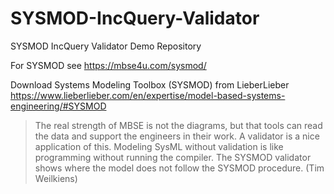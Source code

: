 # SYSMOD-IncQuery-Validator
SYSMOD IncQuery Validator Demo Repository  

For SYSMOD see https://mbse4u.com/sysmod/

Download Systems Modeling Toolbox (SYSMOD) from LieberLieber https://www.lieberlieber.com/en/expertise/model-based-systems-engineering/#SYSMOD

> The real strength of MBSE is not the diagrams, but that tools can read the data and support the engineers in their work. A validator is a nice application of this. Modeling SysML without validation is like programming without running the compiler. The SYSMOD validator shows where the model does not follow the SYSMOD procedure. (Tim Weilkiens)
